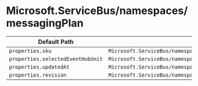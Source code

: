 # Microsoft.ServiceBus/namespaces/messagingPlan

| Default Path | Alias |
|---|---|
| `properties.sku` | `Microsoft.ServiceBus/namespaces/messagingPlan/sku` |
| `properties.selectedEventHubUnit` | `Microsoft.ServiceBus/namespaces/messagingPlan/selectedEventHubUnit` |
| `properties.updatedAt` | `Microsoft.ServiceBus/namespaces/messagingPlan/updatedAt` |
| `properties.revision` | `Microsoft.ServiceBus/namespaces/messagingPlan/revision` |

